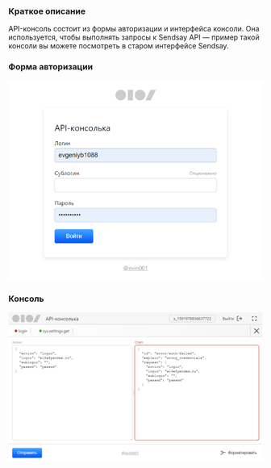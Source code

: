 ### Краткое описание

API-консоль состоит из формы авторизации и интерфейса консоли. Она используется, чтобы выполнять запросы к Sendsay API — пример такой консоли вы можете посмотреть в старом интерфейсе Sendsay.

### Форма авторизации

![Форма авторизации](screens/auth.png)

### Консоль

![Консоль](screens/console.png)
